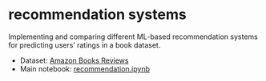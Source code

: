 # recommendation systems
Implementing and comparing different ML-based recommendation systems for predicting users’ ratings in a book dataset.

- Dataset: [Amazon Books Reviews](https://www.kaggle.com/datasets/mohamedbakhet/amazon-books-reviews)
- Main notebook: [recommendation.ipynb](https://github.com/qwindici/recommendation-system/blob/main/code/recommendation.ipynb)
